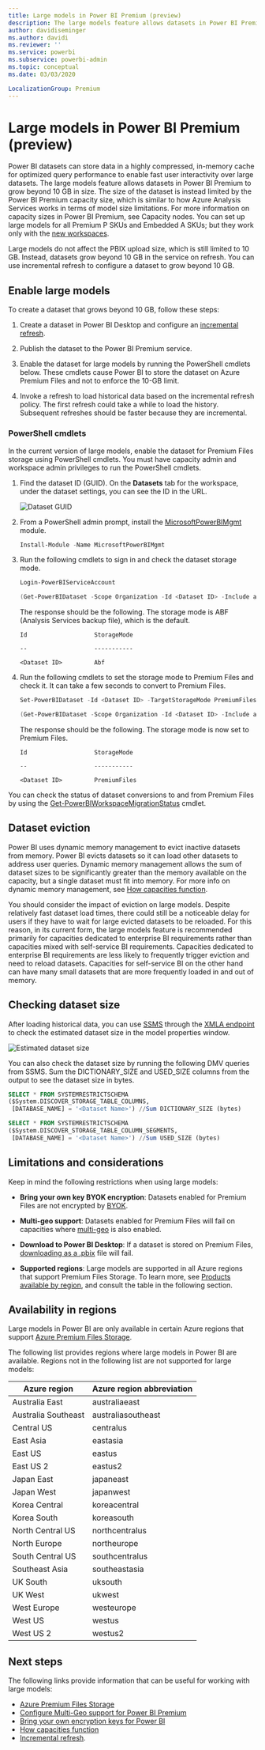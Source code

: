 ```yaml
---
title: Large models in Power BI Premium (preview)
description: The large models feature allows datasets in Power BI Premium to grow beyond 10 GB in size.
author: davidiseminger
ms.author: davidi
ms.reviewer: ''
ms.service: powerbi
ms.subservice: powerbi-admin
ms.topic: conceptual
ms.date: 03/03/2020

LocalizationGroup: Premium
---
```


# Large models in Power BI Premium (preview)

Power BI datasets can store data in a highly compressed, in-memory cache for optimized query performance to enable fast user interactivity over large datasets. The large models feature allows datasets in Power BI Premium to grow beyond 10 GB in size. The size of the dataset is instead limited by the Power BI Premium capacity size, which is similar to how Azure Analysis Services works in terms of model size limitations. For more information on capacity sizes in Power BI Premium, see Capacity nodes. You can set up large models for all Premium P SKUs and Embedded A SKUs; but they work only with the [new workspaces](../collaborate-share/service-create-the-new-workspaces.md).

Large models do not affect the PBIX upload size, which is still limited to 10 GB. Instead, datasets grow beyond 10 GB in the service on refresh. You can use incremental refresh to configure a dataset to grow beyond 10 GB.

## Enable large models

To create a dataset that grows beyond 10 GB, follow these steps:

1. Create a dataset in Power BI Desktop and configure an [incremental refresh](service-premium-incremental-refresh.md).

1. Publish the dataset to the Power BI Premium service.

1. Enable the dataset for large models by running the PowerShell cmdlets below. These cmdlets cause Power BI to store the dataset on Azure Premium Files and not to enforce the 10-GB limit.

1. Invoke a refresh to load historical data based on the incremental refresh policy. The first refresh could take a while to load the history. Subsequent refreshes should be faster because they are incremental.

### PowerShell cmdlets

In the current version of large models, enable the dataset for Premium Files storage using PowerShell cmdlets. You must have capacity admin and workspace admin privileges to run the PowerShell cmdlets.

1. Find the dataset ID (GUID). On the **Datasets** tab for the workspace, under the dataset settings, you can see the ID in the URL.

    ![Dataset GUID](media/service-premium-large-models/dataset-guid.png)

1. From a PowerShell admin prompt, install the [MicrosoftPowerBIMgmt](/powershell/module/microsoftpowerbimgmt.data/) module.

    ```powershell
    Install-Module -Name MicrosoftPowerBIMgmt
    ```

1. Run the following cmdlets to sign in and check the dataset storage mode.

    ```powershell
    Login-PowerBIServiceAccount

    (Get-PowerBIDataset -Scope Organization -Id <Dataset ID> -Include actualStorage).ActualStorage
    ```

    The response should be the following. The storage mode is ABF (Analysis Services backup file), which is the default.

    ```
    Id                   StorageMode

    --                   -----------

    <Dataset ID>         Abf
    ```

1. Run the following cmdlets to set the storage mode to Premium Files and check it. It can take a few seconds to convert to Premium Files.

    ```powershell
    Set-PowerBIDataset -Id <Dataset ID> -TargetStorageMode PremiumFiles

    (Get-PowerBIDataset -Scope Organization -Id <Dataset ID> -Include actualStorage).ActualStorage
    ```

    The response should be the following. The storage mode is now set to Premium Files.

    ```
    Id                   StorageMode
    
    --                   -----------
    
    <Dataset ID>         PremiumFiles
    ```

You can check the status of dataset conversions to and from Premium Files by using the [Get-PowerBIWorkspaceMigrationStatus](/powershell/module/microsoftpowerbimgmt.workspaces/get-powerbiworkspacemigrationstatus) cmdlet.

## Dataset eviction

Power BI uses dynamic memory management to evict inactive datasets from memory. Power BI evicts datasets so it can load other datasets to address user queries. Dynamic memory management allows the sum of dataset sizes to be significantly greater than the memory available on the capacity, but a single dataset must fit into memory. For more info on dynamic memory management, see [How capacities function](service-premium-what-is.md#how-capacities-function).

You should consider the impact of eviction on large models. Despite relatively fast dataset load times, there could still be a noticeable delay for users if they have to wait for large evicted datasets to be reloaded. For this reason, in its current form, the large models feature is recommended primarily for capacities dedicated to enterprise BI requirements rather than capacities mixed with self-service BI requirements. Capacities dedicated to enterprise BI requirements are less likely to frequently trigger eviction and need to reload datasets. Capacities for self-service BI on the other hand can have many small datasets that are more frequently loaded in and out of memory.

## Checking dataset size

After loading historical data, you can use [SSMS](https://docs.microsoft.com/sql/ssms/download-sql-server-management-studio-ssms) through the [XMLA endpoint](service-premium-connect-tools.md) to check the estimated dataset size in the model properties window.

![Estimated dataset size](media/service-premium-large-models/estimated-dataset-size.png)

You can also check the dataset size by running the following DMV queries from SSMS. Sum the DICTIONARY\_SIZE and USED\_SIZE columns from the output to see the dataset size in bytes.

```sql
SELECT * FROM SYSTEMRESTRICTSCHEMA
($System.DISCOVER_STORAGE_TABLE_COLUMNS,
 [DATABASE_NAME] = '<Dataset Name>') //Sum DICTIONARY_SIZE (bytes)

SELECT * FROM SYSTEMRESTRICTSCHEMA
($System.DISCOVER_STORAGE_TABLE_COLUMN_SEGMENTS,
 [DATABASE_NAME] = '<Dataset Name>') //Sum USED_SIZE (bytes)
```

## Limitations and considerations

Keep in mind the following restrictions when using large models:

- **Bring your own key BYOK encryption**: Datasets enabled for Premium Files are not encrypted by [BYOK](service-encryption-byok.md).
- **Multi-geo support**: Datasets enabled for Premium Files will fail on capacities where [multi-geo](service-admin-premium-multi-geo.md) is also enabled.

- **Download to Power BI Desktop**: If a dataset is stored on Premium Files, [downloading as a .pbix](service-export-to-pbix.md) file will fail.
- **Supported regions**: Large models are supported in all Azure regions that support Premium Files Storage. To learn more, see [Products available by region](https://azure.microsoft.com/global-infrastructure/services/?products=storage), and consult the table in the following section.


## Availability in regions

Large models in Power BI are only available in certain Azure regions that support [Azure Premium Files Storage](https://docs.microsoft.com/azure/storage/files/storage-files-planning#storage-tiers).

The following list provides regions where large models in Power BI are available. Regions not in the following list are not supported for large models:


|Azure region  |Azure region abbreviation  |
|---------|---------|
|Australia East     | australiaeast        |
|Australia Southeast     | australiasoutheast        |
|Central US     | centralus        |
|East Asia     | eastasia        |
|East US     | eastus        |
|East US 2     | eastus2        |
|Japan East     | japaneast        |
|Japan West     | japanwest        |
|Korea Central     | koreacentral        |
|Korea South     | koreasouth        |
|North Central US     | northcentralus        |
|North Europe     | northeurope        |
|South Central US     | southcentralus        |
|Southeast Asia     | southeastasia        |
|UK South     | uksouth        |
|UK West     | ukwest        |
|West Europe     | westeurope        |
|West US     | westus        |
|West US 2     | westus2        |



## Next steps

The following links provide information that can be useful for working with large models:

* [Azure Premium Files Storage](https://docs.microsoft.com/azure/storage/files/storage-files-planning#storage-tiers)
* [Configure Multi-Geo support for Power BI Premium](service-admin-premium-multi-geo.md)
* [Bring your own encryption keys for Power BI](service-encryption-byok.md)
* [How capacities function](service-premium-what-is.md#how-capacities-function)
* [Incremental refresh](service-premium-incremental-refresh.md).